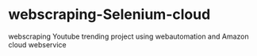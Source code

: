 # webscraping-Selenium-cloud
webscraping Youtube trending  project using webautomation and Amazon cloud webservice
